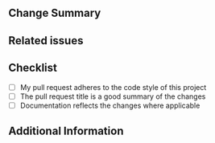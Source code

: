 <!-- Thank you for your contribution! ✊ -->
<!-- Unless your change is trivial, please create an issue to discuss the change before creating a PR -->

## Change Summary

<!-- Please give a short summary of the changes. -->

## Related issues

<!-- WARNING: please use "fix #123" style references so the issue is closed when this PR is merged. -->

## Checklist

* [ ] My pull request adheres to the code style of this project
* [ ] The pull request title is a good summary of the changes
* [ ] Documentation reflects the changes where applicable

## Additional Information
<!-- Any additional information like breaking changes, dependencies added, screenshots, comparisons between new and old behavior, etc. -->
